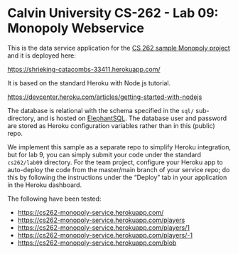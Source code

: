 # Calvin University CS-262 - Lab 09: Monopoly Webservice

This is the data service application for the [CS 262 sample Monopoly project](https://github.com/calvin-cs262-organization/monopoly-project) 
and it is deployed here:
          
<https://shrieking-catacombs-33411.herokuapp.com/>

It is based on the standard Heroku with Node.js tutorial.

<https://devcenter.heroku.com/articles/getting-started-with-nodejs>  

The database is relational with the schema specified in the `sql/` sub-directory,
 and is hosted on [ElephantSQL](https://www.elephantsql.com/). The database user
and password are stored as Heroku configuration variables rather than in this (public) repo.

We implement this sample as a separate repo to simplify Heroku integration, but 
for lab 9, you can simply submit your code under the standard `cs262/lab09` directory. 
For the team project, configure your Heroku app to auto-deploy the code from the
master/main branch of your
service repo; do this by following the instructions under the &ldquo;Deploy&rdquo; 
tab in your application in the Heroku dashboard.
 

The following have been tested:

- https://cs262-monopoly-service.herokuapp.com/
- https://cs262-monopoly-service.herokuapp.com/players
- https://cs262-monopoly-service.herokuapp.com/players/1
- https://cs262-monopoly-service.herokuapp.com/players/-1 
- https://cs262-monopoly-service.herokuapp.com/blob 